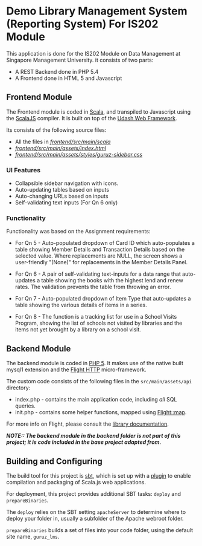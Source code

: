 # Demo Library Management System (Reporting System) For IS202 Module

This application is done for the IS202 Module on Data Management at Singapore Management University. it consists of two parts:

* A REST Backend done in PHP 5.4
* A Frontend done in HTML 5 and Javascript

## Frontend Module

The Frontend module is coded in [Scala](http://scala-lang.org), and transpiled to Javascript using the [ScalaJS](https://www.scala-js.org/) compiler. It is built on top of the [Udash Web Framework](http://guide.udash.io).

Its consists of the following source files:

* All the files in [*frontend/src/main/scala*](frontend/src/main/scala)
* [*frontend/src/main/assets/index.html*](frontend/src/main/assets/index.html)
*  [*frontend/src/main/assets/styles/guruz-sidebar.css*](frontend/src/main/assets/styles/guruz-sidebar.css)

### UI Features

* Collapsible sidebar navigation with icons.
* Auto-updating tables based on inputs
* Auto-changing URLs based on inputs
* Self-validating text inputs (For Qn 6 only)

### Functionality

Functionality was based on the Assignment requirements:

* For Qn 5 - Auto-populated dropdown of Card ID which auto-populates a table showing Member Details and Transaction Details based on the selected value. Where replacements are NULL, the screen shows a user-friendly "(None)" for replacements in the Member Details Panel.

* For Qn 6 - A pair of self-validating text-inputs for a data range that auto-updates a table showing the books with the highest lend and renew rates. The validation prevents the table from throwing an error.

* For Qn 7 - Auto-populated dropdown of Item Type that auto-updates a table showing the various details of items in a series.

* For Qn 8 - The function is a tracking list for use in a School Visits Program, showing the list of schools not visited by libraries and the items not yet brought by a library on a school visit.

## Backend Module

The backend module is coded in [PHP 5](htttp://www.php.net). It makes use of the native built mysql1 extension and the [Flight HTTP](http://flightphp.com) micro-framework.

The custom code consists of the following files in the `src/main/assets/api` directory:
* index.php - contains the main application code, including *all* SQL queries.
* init.php - contains some helper functions, mapped using [Flight::map](http://flightphp.com/learn/#extending).

For more info on Flight, please consult the [library documentation](http://flightphp.com/learn).

***NOTE:: The backend module in the backend folder is not part of this project; it is code included in the base project adapted from.***

## Building and Configuring

The build tool for this project is [sbt](http://www.scala-sbt.org), which is 
set up with a [plugin](http://www.scala-js.org/doc/sbt-plugin.html) 
to enable compilation and packaging of Scala.js web applications. 

For deployment, this project provides additional SBT tasks: `deploy` and `prepareBinaries`.

The `deploy` relies on the SBT setting `apacheServer` to determine where to deploy your folder in, usually a subfolder of the Apache webroot folder.

`prepareBinaries` builds a set of files into your code folder, using the default site name, `guruz_lms`.
